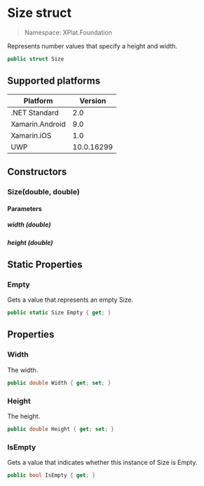 # Size struct

> Namespace: XPlat.Foundation

Represents number values that specify a height and width.

```csharp
public struct Size
```

## Supported platforms

| Platform | Version |
| --- | --- |
| .NET Standard | 2.0 |
| Xamarin.Android | 9.0 |
| Xamarin.iOS  | 1.0 |
| UWP | 10.0.16299 |

## Constructors

### Size(double, double)

#### Parameters
##### width (double)

##### height (double)

## Static Properties

### Empty

Gets a value that represents an empty Size.

```csharp
public static Size Empty { get; }
```

## Properties

### Width

The width. 

```csharp
public double Width { get; set; }
```

### Height

The height.

```csharp
public double Height { get; set; }
```

### IsEmpty

Gets a value that indicates whether this instance of Size is Empty.

```csharp
public bool IsEmpty { get; }
```